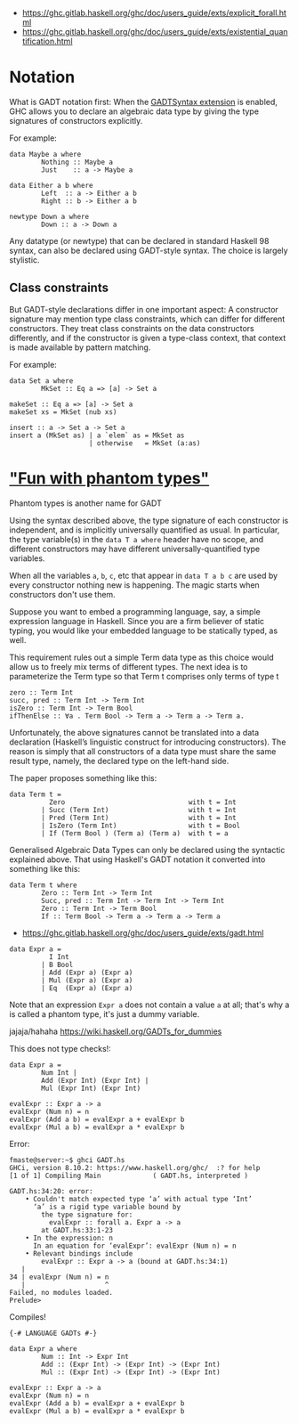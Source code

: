 - https://ghc.gitlab.haskell.org/ghc/doc/users_guide/exts/explicit_forall.html
- https://ghc.gitlab.haskell.org/ghc/doc/users_guide/exts/existential_quantification.html

# Notation

What is GADT notation first: When the [GADTSyntax extension](https://ghc.gitlab.haskell.org/ghc/doc/users_guide/exts/gadt_syntax.html) is enabled, GHC allows you to declare an algebraic data type by giving the type signatures of constructors explicitly.

For example:
```
data Maybe a where
        Nothing :: Maybe a
        Just    :: a -> Maybe a

data Either a b where
        Left  :: a -> Either a b
        Right :: b -> Either a b

newtype Down a where
        Down :: a -> Down a
```

Any datatype (or newtype) that can be declared in standard Haskell 98 syntax, can also be declared using GADT-style syntax. The choice is largely stylistic.

## Class constraints

But GADT-style declarations differ in one important aspect: A constructor signature may mention type class constraints, which can differ for different constructors. They treat class constraints on the data constructors differently, and if the constructor is given a type-class context, that context is made available by pattern matching.

For example:
```
data Set a where
        MkSet :: Eq a => [a] -> Set a

makeSet :: Eq a => [a] -> Set a
makeSet xs = MkSet (nub xs)

insert :: a -> Set a -> Set a
insert a (MkSet as) | a `elem` as = MkSet as
                    | otherwise   = MkSet (a:as)
```

# ["Fun with phantom types"](http://www.cs.ox.ac.uk/ralf.hinze/publications/With.pdf)

Phantom types is another name for GADT

Using the syntax described above, the type signature of each constructor is independent, and is implicitly universally quantified as usual. In particular, the type variable(s) in the ```data T a where``` header have no scope, and different constructors may have different universally-quantified type variables.

When all the variables ```a```, ```b```, ```c```, etc that appear in ```data T a b c``` are used by every constructor nothing new is happening. The magic starts when constructors don't use them.

Suppose you want to embed a programming language, say, a simple expression language in Haskell. Since you are a firm believer of static typing, you would like your embedded language to be statically typed, as well.

This requirement rules out a simple Term data type as this choice would allow us to freely mix terms of different types. The next idea is to parameterize the Term type so that Term t comprises only terms of type t

```
zero :: Term Int
succ, pred :: Term Int -> Term Int
isZero :: Term Int -> Term Bool
ifThenElse :: ∀a . Term Bool -> Term a -> Term a -> Term a.
```

Unfortunately, the above signatures cannot be translated into a data declaration (Haskell’s linguistic construct for introducing constructors). The reason is simply that all constructors of a data type must share the same result type, namely, the declared type on the left-hand side.

The paper proposes something like this:

```
data Term t =
          Zero                               with t = Int
        | Succ (Term Int)                    with t = Int
        | Pred (Term Int)                    with t = Int
        | IsZero (Term Int)                  with t = Bool
        | If (Term Bool ) (Term a) (Term a)  with t = a
```

Generalised Algebraic Data Types can only be declared using the syntactic explained above.
That using Haskell's GADT notation it converted into something like this:

```
data Term t where
        Zero :: Term Int -> Term Int
        Succ, pred :: Term Int -> Term Int -> Term Int
        Zero :: Term Int -> Term Bool
        If :: Term Bool -> Term a -> Term a -> Term a
```
- https://ghc.gitlab.haskell.org/ghc/doc/users_guide/exts/gadt.html







```
data Expr a =
          I Int
        | B Bool
        | Add (Expr a) (Expr a)
        | Mul (Expr a) (Expr a)
        | Eq  (Expr a) (Expr a)
```

Note that an expression ```Expr a``` does not contain a value ```a``` at all; that's why a is called a phantom type, it's just a dummy variable.

jajaja/hahaha
https://wiki.haskell.org/GADTs_for_dummies


This does not type checks!:
```
data Expr a =
        Num Int |
        Add (Expr Int) (Expr Int) |
        Mul (Expr Int) (Expr Int)

evalExpr :: Expr a -> a
evalExpr (Num n) = n
evalExpr (Add a b) = evalExpr a + evalExpr b
evalExpr (Mul a b) = evalExpr a * evalExpr b
```

Error:

```
fmaste@server:~$ ghci GADT.hs
GHCi, version 8.10.2: https://www.haskell.org/ghc/  :? for help
[1 of 1] Compiling Main             ( GADT.hs, interpreted )

GADT.hs:34:20: error:
    • Couldn't match expected type ‘a’ with actual type ‘Int’
      ‘a’ is a rigid type variable bound by
        the type signature for:
          evalExpr :: forall a. Expr a -> a
        at GADT.hs:33:1-23
    • In the expression: n
      In an equation for ‘evalExpr’: evalExpr (Num n) = n
    • Relevant bindings include
        evalExpr :: Expr a -> a (bound at GADT.hs:34:1)
   |
34 | evalExpr (Num n) = n
   |                    ^
Failed, no modules loaded.
Prelude>
```

Compiles!

```
{-# LANGUAGE GADTs #-}

data Expr a where
        Num :: Int -> Expr Int
        Add :: (Expr Int) -> (Expr Int) -> (Expr Int)
        Mul :: (Expr Int) -> (Expr Int) -> (Expr Int)

evalExpr :: Expr a -> a
evalExpr (Num n) = n
evalExpr (Add a b) = evalExpr a + evalExpr b
evalExpr (Mul a b) = evalExpr a * evalExpr b
```
